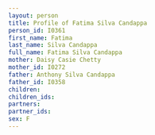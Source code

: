 ```yaml
---
layout: person
title: Profile of Fatima Silva Candappa
person_id: I0361
first_name: Fatima
last_name: Silva Candappa
full_name: Fatima Silva Candappa
mother: Daisy Casie Chetty
mother_id: I0272
father: Anthony Silva Candappa
father_id: I0358
children:
children_ids:
partners:
partner_ids:
sex: F
---
```


